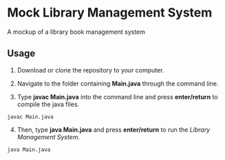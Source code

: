 # Mock Library Management System
A mockup of a library book management system
## Usage

1. Download or clone the repository to your computer.

2. Navigate to the folder containing **Main.java** through the command line.

3. Type **javac Main.java** into the command line and press **enter/return** to compile the java files.
```
javac Main.java
```

4. Then, type **java Main.java** and press **enter/return** to run the *Library Management System*.
```
java Main.java